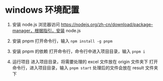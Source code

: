 # windows 环境配置

1. 安装 node.js
   浏览器访问 https://nodejs.org/zh-cn/download/package-manager，根据指引，安装 node.js

2. 安装 pnpm
   打开命令行，输入 `npm install -g pnpm`

3. 安装 pnpm 的依赖
   打开命令行，命令行中进入项目目录，输入 `pnpm i`

4. 运行项目
   进入项目目录，将需要处理的 excel 文件放在 origin 文件夹下
   打开命令行，进入项目目录，输入 `pnpm start`
   处理后的文件会放在 result 文件夹下
